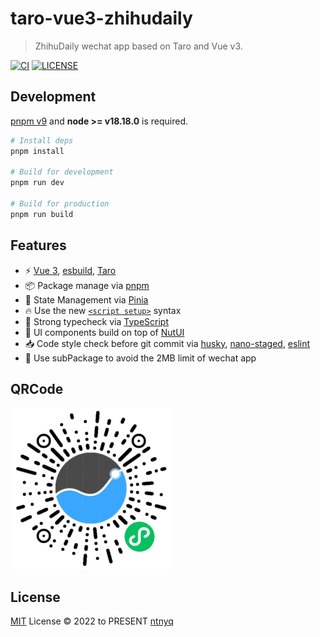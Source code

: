 # taro-vue3-zhihudaily

> ZhihuDaily wechat app based on Taro and Vue v3.

[![CI](https://github.com/ntnyq/taro-vue3-zhihudaily/workflows/CI/badge.svg)](https://github.com/ntnyq/taro-vue3-zhihudaily/actions)
[![LICENSE](https://img.shields.io/github/license/ntnyq/taro-vue3-zhihudaily.svg)](https://github.com/ntnyq/taro-vue3-zhihudaily/blob/main/LICENSE)

## Development

[pnpm v9](https://pnpm.io) and **node >= v18.18.0** is required.

```bash
# Install deps
pnpm install

# Build for development
pnpm run dev

# Build for production
pnpm run build
```

## Features

- ⚡️ [Vue 3](https://github.com/vuejs/core), [esbuild](https://github.com/evanw/esbuild), [Taro](https://taro-docs.jd.com/docs)
- 📦 Package manage via [pnpm](https://pnpm.io)
- 🍍 State Management via [Pinia](https://pinia.vuejs.org)
- 🔥 Use the new [`<script setup>`](https://github.com/vuejs/rfcs/pull/227) syntax
- 🦾 Strong typecheck via [TypeScript](https://www.typescriptlang.org)
- 🎨 UI components build on top of [NutUI](https://nutui.jd.com/#/zh-CN/component/button)
- 📥 Code style check before git commit via [husky](https://typicode.github.io/husky), [nano-staged](https://github.com/usmanyunusov/nano-staged), [eslint](https://eslint.org)
- 🦔 Use subPackage to avoid the 2MB limit of wechat app

## QRCode

![](./res/qr_code.jpg)

## License

[MIT](./LICENSE) License © 2022 to PRESENT [ntnyq](https://github.com/ntnyq)
